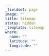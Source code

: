 ```yaml
---
_fieldset: page
image: ""
title: Sitemap
status: hidden
_template: sitemap
where:
  name: ""
  latitude: ""
  longitude: ""
---
```

